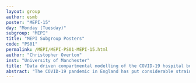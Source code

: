 ```yaml
---
layout: group
author: esmb
poster: "MEPI-15"
day: "Monday (Tuesday)"
subgroup: "MEPI"
title: "MEPI Subgroup Posters"
code: "PS01"
permalink: /MEPI/MEPI-PS01-MEPI-15.html
author: "Christopher Overton"
inst: "University of Manchester"
title: "Data driven compartmental modelling of the COVID-19 hospital burden in England"
abstract: "The COVID-19 pandemic in England has put considerable strain on the national healthcare system. To predict the effect of the pandemic on hospital capacity in England, we used a variety of data streams to inform the construction and parameterisation of a hospital progression model, which was coupled to a model of the generalised epidemic. Data from a partially complete patient-pathway line-list was used to provide initial estimates of the mean duration that individuals spend in the different hospital compartments. We then fitted the model using complete data on hospital occupancy and hospital deaths, enabling estimation of the proportion of individuals that follow different clinical pathways, and the reproduction number (Rt) of the generalised epidemic. The construction of the model makes it straightforward to adapt to different patient pathways and settings beyond England. As part of the UK response to the pandemic, this model has provided weekly forecasts to the NHS for hospital bed occupancy in England, Wales, Scotland and Northern Ireland, and formed part of the UK combined reproduction number estimates."
---
```

